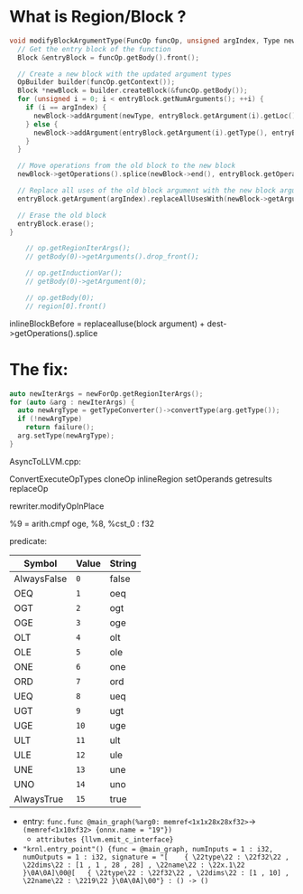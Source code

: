 
# What is Region/Block ?

```cpp
void modifyBlockArgumentType(FuncOp funcOp, unsigned argIndex, Type newType) {
  // Get the entry block of the function
  Block &entryBlock = funcOp.getBody().front();

  // Create a new block with the updated argument types
  OpBuilder builder(funcOp.getContext());
  Block *newBlock = builder.createBlock(&funcOp.getBody());
  for (unsigned i = 0; i < entryBlock.getNumArguments(); ++i) {
    if (i == argIndex) {
      newBlock->addArgument(newType, entryBlock.getArgument(i).getLoc());
    } else {
      newBlock->addArgument(entryBlock.getArgument(i).getType(), entryBlock.getArgument(i).getLoc());
    }
  }

  // Move operations from the old block to the new block
  newBlock->getOperations().splice(newBlock->end(), entryBlock.getOperations());

  // Replace all uses of the old block argument with the new block argument
  entryBlock.getArgument(argIndex).replaceAllUsesWith(newBlock->getArgument(argIndex));

  // Erase the old block
  entryBlock.erase();
}
```

```cpp
    // op.getRegionIterArgs();
    // getBody(0)->getArguments().drop_front();

    // op.getInductionVar();
    // getBody(0)->getArgument(0);

    // op.getBody(0);
    // region[0].front()
```

inlineBlockBefore = replacealluse(block argument) + dest->getOperations().splice

# The fix:
```cpp
auto newIterArgs = newForOp.getRegionIterArgs();
for (auto &arg : newIterArgs) {
  auto newArgType = getTypeConverter()->convertType(arg.getType());
  if (!newArgType)
	return failure();
  arg.setType(newArgType);
}
```

AsyncToLLVM.cpp:

ConvertExecuteOpTypes
cloneOp
inlineRegion
setOperands
getresults
replaceOp

rewriter.modifyOpInPlace

%9 = arith.cmpf oge, %8, %cst_0 : f32

predicate:

| Symbol      | Value | String |
| ----------- | ----- | ------ |
| AlwaysFalse | `0`   | false  |
| OEQ         | `1`   | oeq    |
| OGT         | `2`   | ogt    |
| OGE         | `3`   | oge    |
| OLT         | `4`   | olt    |
| OLE         | `5`   | ole    |
| ONE         | `6`   | one    |
| ORD         | `7`   | ord    |
| UEQ         | `8`   | ueq    |
| UGT         | `9`   | ugt    |
| UGE         | `10`  | uge    |
| ULT         | `11`  | ult    |
| ULE         | `12`  | ule    |
| UNE         | `13`  | une    |
| UNO         | `14`  | uno    |
| AlwaysTrue  | `15`  | true   |

- entry: `func.func @main_graph(%arg0: memref<1x1x28x28xf32>`-> `(memref<1x10xf32> {onnx.name = "19"})`
	- `attributes {llvm.emit_c_interface}`
- `"krnl.entry_point"() {func = @main_graph, numInputs = 1 : i32, numOutputs = 1 : i32, signature = "[    { \22type\22 : \22f32\22 , \22dims\22 : [1 , 1 , 28 , 28] , \22name\22 : \22x.1\22 }\0A\0A]\00@[   { \22type\22 : \22f32\22 , \22dims\22 : [1 , 10] , \22name\22 : \2219\22 }\0A\0A]\00"} : () -> ()`